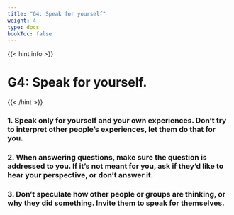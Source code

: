 ```yaml
---
title: "G4: Speak for yourself"
weight: 4
type: docs
bookToc: false
---
```


{{< hint info >}}
# **G4: Speak for yourself.**
{{< /hint >}}

### 1. Speak only for yourself and your own experiences. Don’t try to interpret other people’s experiences, let them do that for you.
### 2. When answering questions, make sure the question is addressed to you. If it’s not meant for you, ask if they’d like to hear your perspective, or don’t answer it.
### 3. Don’t speculate how other people or groups are thinking, or why they did something. Invite them to speak for themselves.